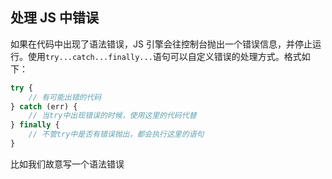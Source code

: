 ## 处理 JS 中错误

如果在代码中出现了语法错误，JS 引擎会往控制台抛出一个错误信息，并停止运行。使用`try...catch...finally...`语句可以自定义错误的处理方式。格式如下：

```js
try {
    // 有可能出错的代码
} catch (err) {
    // 当try中出现错误的时候，使用这里的代码代替
} finally {
    // 不管try中是否有错误抛出，都会执行这里的语句
}
```

比如我们故意写一个语法错误

```html

```
